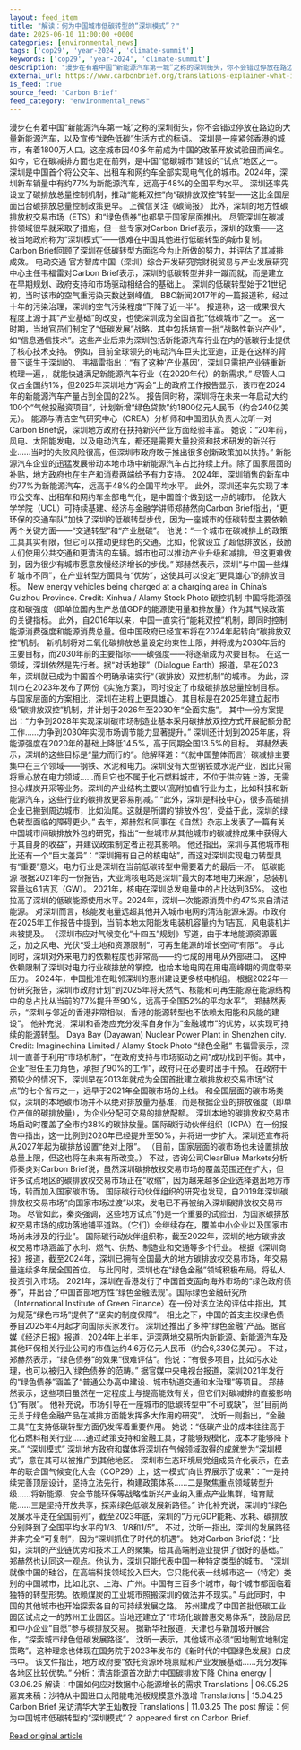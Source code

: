 ```yaml
---
layout: feed_item
title: "解读：何为中国城市低碳转型的“深圳模式”？"
date: 2025-06-10 11:00:00 +0000
categories: [environmental_news]
tags: ['cop29', 'year-2024', 'climate-summit']
keywords: ['cop29', 'year-2024', 'climate-summit']
description: "漫步在有着中国“新能源汽车第一城”之称的深圳街头，你不会错过停放在路边的大量新能源汽车，以及宣传“绿色低碳”生活方式的标语。 深圳是一座紧邻香港的城市，有着1800万人口。这座城市因40多年前成为中国的改革开放试验田而闻名。 如今，它在碳减排方面也走在前列，是中国“低碳城市”建设的“试点”地区之一。 深圳是中国首..."
external_url: https://www.carbonbrief.org/translations-explainer-what-is-chinas-shenzen-model-for-low-carbon-transition-in-cities/
is_feed: true
source_feed: "Carbon Brief"
feed_category: "environmental_news"
---
```


漫步在有着中国“新能源汽车第一城”之称的深圳街头，你不会错过停放在路边的大量新能源汽车，以及宣传“绿色低碳”生活方式的标语。 深圳是一座紧邻香港的城市，有着1800万人口。这座城市因40多年前成为中国的改革开放试验田而闻名。 如今，它在碳减排方面也走在前列，是中国“低碳城市”建设的“试点”地区之一。 深圳是中国首个将公交车、出租车和网约车全部实现电气化的城市。2024年，深圳新车销量中有约77%为新能源汽车，远高于48%的全国平均水平。 深圳还率先设立了碳排放总量控制机制，推动“能耗双控”向“碳排放双控”转型——这比全国层面出台碳排放总量控制政策更早。 上微信关注《碳简报》 此外，深圳的地方性碳排放权交易市场（ETS）和“绿色债券”也都早于国家层面推出。 尽管深圳在碳减排领域很早就采取了措施，但一些专家对Carbon Brief表示，深圳的政策——这被当地政府称为“深圳模式”——很难在中国其他进行低碳转型的城市复制。 Carbon Brief回顾了深圳在低碳转型方面迄今为止所做的努力，并评估了其减排成效。 电动交通 官方智库中国（深圳）综合开发研究院财税贸易与产业发展研究中心主任韦福雷对Carbon Brief表示，深圳的低碳转型并非一蹴而就，而是建立在早期规划、政府支持和市场驱动相结合的基础上。 深圳的低碳转型始于21世纪初，当时该市的空气重污染天数达到峰值。 BBC新闻2017年的一篇报道称，经过十年的污染治理，深圳的空气污染程度“下降了近一半”。 报道称，这一成果很大程度上源于其“产业基础”的改变，也使深圳成为全国首批“低碳城市”之一。 这一时期，当地官员们制定了“低碳发展”战略，其中包括培育一批“战略性新兴产业”，如“信息通信技术”。这些产业后来为深圳包括新能源汽车行业在内的低碳行业提供了核心技术支持。 例如，目前全球领先的电动汽车巨头比亚迪，正是在这样的背景下诞生于深圳的。 韦福雷指出：“有了这种‘产业基因’，深圳只需把产业链重新梳理一遍，，就能快速满足新能源汽车行业（在2020年代）的新需求。” 尽管人口仅占全国约1%，但2025年深圳地方“两会”上的政府工作报告显示，该市在2024年的新能源汽车产量占到全国的22%。 报告同时称，深圳将在未来一年启动大约100个“气候投融资项目”，计划新增“绿色贷款”约1800亿元人民币（约合240亿美元）。 能源与清洁空气研究中心（CREA）分析师和中国团队负责人沈昕一对Carbon Brief说，深圳地方政府在扶持新兴产业方面经验丰富。 她说：“20年前，风电、太阳能发电，以及电动汽车，都还是需要大量投资和技术研发的新兴行业……当时的失败风险很高，但深圳市政府敢于推出很多创新政策加以扶持。” 新能源汽车企业的迅猛发展带动本地市场中新能源汽车占比持续上升。除了国家层面的补贴，地方政府也在生产和消费两端给予有力支持。 2024年，深圳销售的新车中约77%为新能源汽车，远高于48%的全国平均水平。 此外，深圳还率先实现了本市公交车、出租车和网约车全部电气化，是中国首个做到这一点的城市。 伦敦大学学院（UCL）可持续基建、经济与金融学讲师郑赫然向Carbon Brief指出，“更环保的交通车队”加快了深圳的低碳转型步伐，因为一座城市的低碳转型主要依赖两个关键方面——“交通转型”和“产业脱碳”。 他说：“一个城市在碳减排上的政策工具其实有限，但它可以推动更绿色的交通。比如，伦敦设立了超低排放区，鼓励人们使用公共交通和更清洁的车辆。城市也可以推动产业升级和减排，但这更难做到，因为很少有城市愿意放慢经济增长的步伐。” 郑赫然表示，深圳“与中国一些煤矿城市不同”，在产业转型方面具有“优势”，这使其可以设定“更具雄心”的排放目标。 New energy vehicles being charged at a charging area in China&#8217;s Guizhou Province. Credit: Xinhua / Alamy Stock Photo 碳控机制 中国将能源强度和碳强度（即单位国内生产总值GDP的能源使用量和排放量）作为其气候政策的关键指标。 此外，自2016年以来，中国一直实行“能耗双控”机制，即同时控制能源消费强度和能源消费总量。但中国政府已经宣布将在2024年起转向“碳排放双控”机制。 新机制将对二氧化碳排放总量设定约束性上限，并将成为2030年后的主要目标，而2030年前的主要指标——碳强度——将逐渐成为次要目标。 在这一领域，深圳依然是先行者。据“对话地球”（Dialogue Earth）报道，早在2023年，深圳就已成为中国首个明确承诺实行“（碳排放）双控机制”的城市。 为此，深圳市在2023年发布了两份《实施方案》，同时设定了市级碳排放总量控制目标。 与国家层面的方案相比，深圳在进程上更具雄心，其目标是在2025年建立起市级“碳排放双控”机制，并计划于2026年至2030年“全面实施”。 其中一份方案提出：“力争到2028年实现深圳碳市场制造业基本采用碳排放双控方式开展配额分配工作……力争到2030年实现市场调节能力显著提升。” 深圳还计划到2025年底，将能源强度在2020年的基础上降低14.5%，高于同期全国13.5%的目标。 郑赫然表示，深圳的这些目标是“量力而行的”。他解释道：“（就中国整体而言）碳减排主要集中在三个领域——钢铁、水泥和电力。深圳没有大型钢铁或水泥产业，因此只需将重心放在电力领域……而且它也不属于化石燃料城市，不位于供应链上游，无需担心煤炭开采等业务。深圳的产业结构主要以‘高附加值’行业为主，比如科技和新能源汽车，这些行业的碳排放更容易削减。” “此外，深圳是科技中心，很多高碳排企业已搬到周边城市，比如汕尾。这就是所谓的‘排放外包’，受益于此，深圳的绿色转型面临的障碍更少。” 去年，郑赫然和同事在《自然》杂志上发表了一篇有关中国城市间碳排放外​​包的研究，指出“一些城市从其他城市的碳减排成果中获得大于其自身的收益”，并建议政策制定者正视其影响。 他还指出，深圳与其他城市相比还有一个“巨大差异”：“深圳拥有自己的核电站”，而这对深圳实现电力转型具有“重要”意义。电力行业是深圳在当前低碳转型中需要着力的最后一环。 低碳能源 根据2021年的一份报告，大亚湾核电站是深圳“最大的本地电力来源”，总装机容量达6.1吉瓦（GW）。 2021年，核电在深圳总发电量中的占比达到35%。 这也拉高了深圳的低碳能源使用水平。2024年，深圳一次能源消费中约47%来自清洁能源。 对深圳而言，核能发电量远超其他并入城市电网的清洁能源来源。市政府在2025年工作报告中提到，当前本地太阳能发电装机容量约为1吉瓦，风电装机并未被提及。 《深圳市应对气候变化“十四五”规划》写道，由于本地能源资源匮乏，加之风电、光伏“受土地和资源限制”，可再生能源的增长空间“有限”。 与此同时，深圳对外来电力的依赖程度也非常高——约七成的用电从外部进口。 这种依赖限制了深圳对电力行业碳排放的掌控，也给本地电网在用电高峰期的调度带来压力。 2024年，中国批准在毗邻深圳的惠州建设更多核电机组。 根据2022年一份研究报告，深圳市政府计划“到2025年将天然气、核能和可再生能源在能源结构中的总占比从当前的77%提升至90%，远高于全国52%的平均水平”。 郑赫然表示，“深圳与邻近的香港非常相似，香港的能源转型也不依赖太阳能和风能的建设”。 他补充说，深圳和香港应充分发挥自身作为“金融城市”的优势，以实现可持续的能源转型。 Daya Bay (Dayawan) Nuclear Power Plant in Shenzhen city. Credit: Imaginechina Limited / Alamy Stock Photo “绿色金融” 韦福雷表示，深圳一直善于利用“市场机制”，“在政府支持与市场驱动之间”成功找到平衡。其中，企业“担任主力角色，承担了90%的工作”，政府只在必要时出手干预。 在政府干预较少的情况下，深圳早在2013年就成为全国首批建立碳排放权交易市场“试点”的七个省市之一，远早于2021年全国碳市场的上线。 和全国层面的碳市场类似，深圳的本地碳市场并不以绝对排放量为基准，而是根据企业的排放强度（即单位产值的碳排放量），为企业分配可交易的排放配额。 深圳本地的碳排放权交易市场启动时覆盖了全市约38%的碳排放量。国际碳行动伙伴组织（ICPA）在一份报告中指出，这一比例到2020年已经提升至50%，并将进一步扩大。深圳还宣布将从2027年起为碳排放设置“绝对上限”。 （目前，国家层面的碳市场也未设置排放总量上限，但这也将在未来有所改变。） 不过，咨询公司ClearBlue Markets分析师秦炎对Carbon Brief说，虽然深圳碳排放权交易市场的覆盖范围还在扩大，但许多试点地区的碳排放权交易市场正在“收缩”，因为越来越多企业选择退出地方市场，转而加入国家碳市场。 国际碳行动伙伴组织的研究也发现，自2019年深圳碳排放权交易市场“向国家市场过渡”以来，发电已不再被纳入深圳碳排放权交易市场。 尽管如此，秦炎强调，这些地方试点“仍是一个重要的试验田，为国家碳排放权交易市场的成功落地铺平道路。（它们）会继续存在，覆盖中小企业以及国家市场尚未涉及的行业”。 国际碳行动伙伴组织称，截至2022年，深圳的地方碳排放权交易市场涵盖了水利、燃气、供热、制造业和交通等多个行业。 根据《深圳商报》报道，截至2024年，深圳已拥有全国最大的地方碳排放权交易市场，年交易量连续多年居全国首位。 与此同时，深圳也在“绿色金融”领域积极布局，将私人投资引入市场。 2021年，深圳在香港发行了中国首支面向海外市场的“绿色政府债券”，并出台了中国首部地方性“绿色金融法规”。国际绿色金融研究所（International Institute of Green Finance）在一份对该立法的评估中指出，其为规范“绿色市场”提供了“坚实的制度保障”。 相比之下，中国的首支主权绿色债券自2025年4月起才向国际买家发行。 深圳还推出了多种“绿色金融”产品。据官媒《经济日报》报道，2024年上半年，沪深两地交易所内新能源、新能源汽车及其他环保相关行业公司的市值达约4.6万亿元人民币（约合6,330亿美元）。 不过，郑赫然表示，“绿色债券”的效果“很难评估”。他说：“有很多项目，比如污水处理，也可以被归入‘绿色债券’的范畴。” 据官媒中央电视台报道，深圳2021年发行的“绿色债券”涵盖了“普通公办高中建设、城市轨道交通和水治理”等项目。 郑赫然表示，这些项目虽然在一定程度上与提高能效有关，但它们对碳减排的直接影响仍“有限”。 他补充说，市场引导在一座城市的低碳转型中“不可或缺”，但“目前尚无关于绿色金融产品在减排方面能发挥多大作用的研究”。 沈昕一则指出，“金融工具”在支持低碳转型方面仍发挥着重要作用。 她说：“低碳产业的成本往往高于化石燃料相关行业……通过政策支持和金融工具，才能够规模化，成本才能够降下来。” “深圳模式” 深圳地方政府和媒体将深圳在气候领域取得的成就誉为“深圳模式”，意在其可以被推广到其他地区。 深圳市生态环境局党组成员许化表示，在去年的联合国气候变化大会（COP29）上，这一模式“向世界展示了成果”：“一是持续完善顶层设计，坚持立法先行，构建政策体系……二是聚焦重点领域转型升级……将新能源、安全节能环保等战略性新兴产业纳入重点产业集群，培育赋能……三是坚持开放共享，探索绿色低碳发展新路径。” 许化补充说，深圳的“绿色发展水平走在全国前列”，截至2023年底，深圳的“万元GDP能耗、水耗、碳排放分别降到了全国平均水平的1/3、1/8和1/5”。 不过，沈昕一指出，深圳的发展路径并非完全“可复制”，因为“深圳抓住了时代的机遇”。 她对Carbon Brief说：“比如，深圳的产业链优势和技术工人的聚集，给其高端制造业提供了很好的基础。” 郑赫然也认同这一观点。他认为，深圳只能代表中国一种特定类型的城市。 “深圳就像中国的硅谷，在高端科技领域投入巨大。它只能代表一线城市这一（特定）类别的中国城市，比如北京、上海、广州。中国有三百多个城市，每个城市都面临着独特的转型形势。依赖煤炭的工业城市照搬深圳的做法并不现实。” 与此同时，中国的其他城市也开始探索各自的可持续发展之路。 苏州建成了中国首批低碳工业园区试点之一的苏州工业园区。当地还建立了“市场化碳普惠交易体系”，鼓励居民和中小企业“自愿”参与碳排放交易。 据新华社报道，天津也与新加坡开展合作，“探索城市绿色低碳发展路径”。 沈昕一表示，其他城市必须“因地制宜地制定策略”。这种理念也体现在国务院于2023年发布的《新时代的中国绿色发展》白皮书中。 该文件指出，地方政府要“依托资源环境禀赋和产业发展基础……充分发挥各地区比较优势。” 分析：清洁能源首次助力中国碳排放下降 China energy | 03.06.25 解读：中国如何应对数据中心能源增长的需求 Translations | 06.05.25 嘉宾来稿：沙特从中国进口太阳能电池板规模意外激增 Translations | 15.04.25 Carbon Brief 采访清华大学王灿教授 Translations | 11.03.25 The post 解读：何为中国城市低碳转型的“深圳模式”？ appeared first on Carbon Brief.

[Read original article](https://www.carbonbrief.org/translations-explainer-what-is-chinas-shenzen-model-for-low-carbon-transition-in-cities/)
